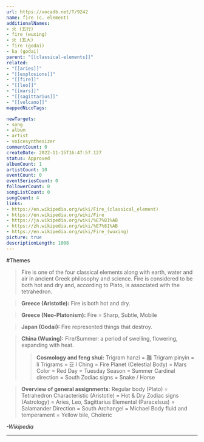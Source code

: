 ```yaml
---
url: https://vocadb.net/T/9242
name: fire (c. element)
additionalNames: 
- 火 (五行)
- fire (wuxing)
- 火 (五大)
- fire (godai)
- ka (godai)
parent: "[[classical-elements]]"
related:
- "[[aries]]"
- "[[explosions]]"
- "[[fire]]"
- "[[leo]]"
- "[[mars]]"
- "[[sagittarius]]"
- "[[volcano]]"
mappedNicoTags:

newTargets:
- song
- album
- artist
- voicesynthesizer
commentCount: 0
createDate: 2022-11-15T16:47:57.127
status: Approved
albumCount: 1
artistCount: 10
eventCount: 0
eventSeriesCount: 0
followerCount: 0
songListCount: 0
songCount: 4
links: 
- https://en.wikipedia.org/wiki/Fire_(classical_element)
- https://en.wikipedia.org/wiki/Fire
- https://ja.wikipedia.org/wiki/%E7%81%AB
- https://zh.wikipedia.org/wiki/%E7%81%AB
- https://en.wikipedia.org/wiki/Fire_(wuxing)
picture: true
descriptionLength: 1008
---
```


#Themes

>Fire is one of the four classical elements along with earth, water and air in ancient Greek philosophy and science. Fire is considered to be both hot and dry and, according to Plato, is associated with the tetrahedron.

>**Greece (Aristotle):**
Fire is both hot and dry.

>**Greece (Neo-Platonism):**
Fire = Sharp, Subtle, Mobile

>**Japan (Godai):**
Fire represented things that destroy.

>**China (Wuxing):**
Fire/Summer: a period of swelling, flowering, expanding with heat.
>> **Cosmology and feng shui:**
Trigram hanzi = 離
Trigram pinyin = lí
Trigrams = ☲
I Ching = Fire
Planet (Celestial Body) = Mars
Color = Red
Day = Tuesday
Season = Summer
Cardinal direction = South
Zodiac signs = Snake / Horse

>**Overview of general assignments:**
Regular body (Plato) = Tetrahedron
Characteristic (Aristotle) = Hot & Dry
Zodiac signs (Astrology) = Aries, Leo, Sagittarius
Elemental (Paracelsus) = Salamander
Direction = South
Archangel = Michael
Body fluid and temperament = Yellow bile, Choleric

*-Wikipedia*

---

